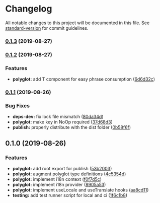 # Changelog

All notable changes to this project will be documented in this file. See [standard-version](https://github.com/conventional-changelog/standard-version) for commit guidelines.

### [0.1.3](https://github.com/pmmmwh/react-polyglot-hooks/compare/v0.1.2...v0.1.3) (2019-08-27)

### [0.1.2](https://github.com/pmmmwh/react-polyglot-hooks/compare/v0.1.1...v0.1.2) (2019-08-27)

### Features

- **polyglot:** add T component for easy phrase consumption ([6d6d32c](https://github.com/pmmmwh/react-polyglot-hooks/commit/6d6d32c))

### [0.1.1](https://github.com/pmmmwh/react-polyglot-hooks/compare/v0.1.0...v0.1.1) (2019-08-26)

### Bug Fixes

- **deps-dev:** fix lock file mismatch ([80da34d](https://github.com/pmmmwh/react-polyglot-hooks/commit/80da34d))
- **polyglot:** make key in NoOp required ([37d68d3](https://github.com/pmmmwh/react-polyglot-hooks/commit/37d68d3))
- **publish:** properly distribute with the dist folder ([0b58f6f](https://github.com/pmmmwh/react-polyglot-hooks/commit/0b58f6f))

## 0.1.0 (2019-08-26)

### Features

- **polyglot:** add root export for publish ([53b2003](https://github.com/pmmmwh/react-polyglot-hooks/commit/53b2003))
- **polyglot:** augment polyglot type definitions ([4c5354d](https://github.com/pmmmwh/react-polyglot-hooks/commit/4c5354d))
- **polyglot:** implement i18n context ([f0f7d5c](https://github.com/pmmmwh/react-polyglot-hooks/commit/f0f7d5c))
- **polyglot:** implement i18n provider ([8905a53](https://github.com/pmmmwh/react-polyglot-hooks/commit/8905a53))
- **polyglot:** implement useLocale and useTranslate hooks ([aa8cd11](https://github.com/pmmmwh/react-polyglot-hooks/commit/aa8cd11))
- **testing:** add test runner script for local and ci ([1f6c1b8](https://github.com/pmmmwh/react-polyglot-hooks/commit/1f6c1b8))
